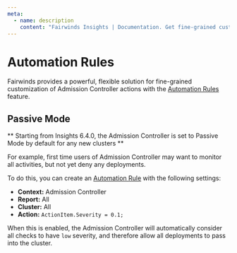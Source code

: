 ```yaml
---
meta:
  - name: description
    content: "Fairwinds Insights | Documentation. Get fine-grained customization of Admission Controller actions with the Automation Rules feature"
---
```

# Automation Rules
Fairwinds provides a powerful, flexible solution for fine-grained customization of Admission Controller actions with the [Automation Rules](https://insights.docs.fairwinds.com/features/rules/) feature. 

## Passive Mode
** Starting from Insights 6.4.0, the Admission Controller is set to Passive Mode by default for any new clusters **

For example, first time users of Admission Controller may want to monitor all activities, but not yet deny any deployments.

To do this, you can create an [Automation Rule](https://insights.docs.fairwinds.com/features/rules/) with the following settings:
* **Context:** Admission Controller
* **Report:** All
* **Cluster:** All
* **Action:** `ActionItem.Severity = 0.1;`

When this is enabled, the Admission Controller will automatically consider all checks to have `low` severity, and therefore allow all deployments to pass into the cluster.


